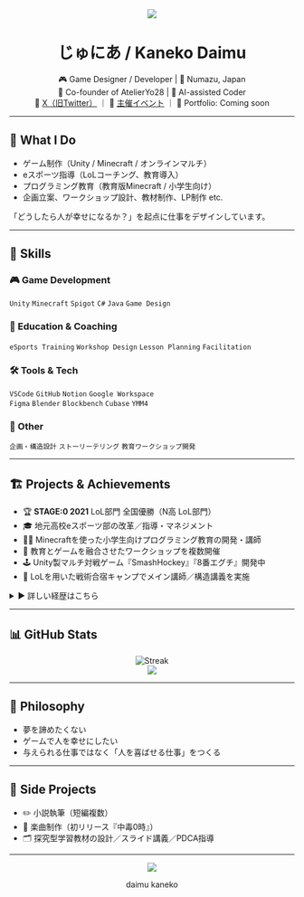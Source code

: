 <div align="center">
  <img src="https://capsule-render.vercel.app/api?type=waving&color=gradient&customColorList=0,2,2,5,30&height=120&section=header&animation=twinkling" />
</div>

<h1 align="center">じゅにあ / Kaneko Daimu</h1>

<div align="center">

🎮 Game Designer / Developer | 📍 Numazu, Japan  
👥 Co-founder of AtelierYo28 | 🧠 AI-assisted Coder  
📢 [X（旧Twitter）](https://x.com/zyunizyunia) ｜ 🎪 [主催イベント](https://mc-event.vercel.app/) ｜ 🧳 Portfolio: Coming soon  

</div>

---

## 🔧 What I Do

- ゲーム制作（Unity / Minecraft / オンラインマルチ）
- eスポーツ指導（LoLコーチング、教育導入）
- プログラミング教育（教育版Minecraft / 小学生向け）
- 企画立案、ワークショップ設計、教材制作、LP制作 etc.

「どうしたら人が幸せになるか？」を起点に仕事をデザインしています。

---

## 🧩 Skills

### 🎮 Game Development
`Unity` `Minecraft` `Spigot` `C#` `Java` `Game Design`

### 🧠 Education & Coaching
`eSports Training` `Workshop Design` `Lesson Planning` `Facilitation`

### 🛠️ Tools & Tech
`VSCode` `GitHub` `Notion` `Google Workspace`  
`Figma` `Blender` `Blockbench` `Cubase` `YMM4`

### 🧰 Other
`企画・構造設計` `ストーリーテリング` `教育ワークショップ開発`

---

## 🏗️ Projects & Achievements

- 🏆 **STAGE:0 2021** LoL部門 全国優勝（N高 LoL部門）
- 🎓 地元高校eスポーツ部の改革／指導・マネジメント
- 🧑‍🏫 Minecraftを使った小学生向けプログラミング教育の開発・講師
- 🧠 教育とゲームを融合させたワークショップを複数開催
- 🕹️ Unity製マルチ対戦ゲーム『SmashHockey』『8番エグチ』開発中
- 🧪 LoLを用いた戦術合宿キャンプでメイン講師／構造講義を実施

<details>
<summary>▶ 詳しい経歴はこちら</summary>

**開発・教育・企画分野の詳細な経歴については現在整備中です。  
[こちら](https://mc-event.vercel.app/) のイベントLPや [Xアカウント](https://x.com/zyunizyunia) もぜひご覧ください。**

</details>

---

## 📊 GitHub Stats

<div align="center">
  <img src="https://github-readme-streak-stats.herokuapp.com/?user=user&theme=transparent&border_radius=10" alt="Streak" />
  <br />
  <img src="https://github-readme-activity-graph.vercel.app/graph?username=user&custom_title=じゅにあ's%20Activity%20Graph&bg_color=0d1117&color=58a6ff&line=58a6ff&point=58a6ff&area=true&hide_border=true" />
</div>

---

## 💭 Philosophy

- 夢を諦めたくない  
- ゲームで人を幸せにしたい  
- 与えられる仕事ではなく「人を喜ばせる仕事」をつくる  

---

## 📝 Side Projects

- ✏️ 小説執筆（短編複数）
- 🎵 楽曲制作（初リリース『中毒0時』）
- 🗂️ 探究型学習教材の設計／スライド講義／PDCA指導

---

<div align="center">
  <img src="https://capsule-render.vercel.app/api?type=waving&color=gradient&customColorList=0,2,2,5,30&height=100&section=footer&animation=twinkling" />
</div>

<sub><div align="center">daimu kaneko</div></sub>
